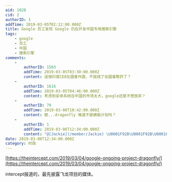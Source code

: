 ```yaml
---
aid: 1028
cid: 2
authorID: 1
addTime: 2019-03-05T02:12:00.000Z
title: Google 员工发现 Google 仍在开发中国专用搜索引擎
tags:
    - google
    - 员工
    - 中国
    - 搜索引擎
comments:
    -
        authorID: 1503
        addTime: 2019-03-05T03:30:00.000Z
        content: 這個印度CEO在國會作證，不就成了在國會欺詐了？
    -
        authorID: 1616
        addTime: 2019-03-05T04:46:00.000Z
        content: 考虑到安卓系统在中国的市场太大，google还是不想放弃？
    -
        authorID: 79
        addTime: 2019-03-06T10:42:00.000Z
        content: 额...dragonfly 难道不是蜻蜓计划吗？
    -
        authorID: 1
        addTime: 2019-03-06T12:34:00.000Z
        content: "@[Jackie](/member/Jackie) \U0001F92B\U0001F92B\U0001F92B"
date: 2019-03-06T12:34:00.000Z
category: 时政
---
```


[https://theintercept.com/2019/03/04/google-ongoing-project-dragonfly/](https://theintercept.com/2019/03/04/google-ongoing-project-dragonfly/)

intercept报道的，最先披露飞龙项目的媒体。
